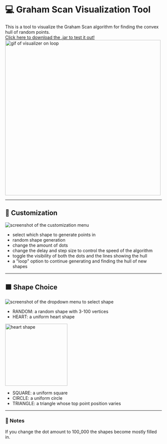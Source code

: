 # 💻 Graham Scan Visualization Tool

This is a tool to visualize the Graham Scan algorithm for finding the convex hull of random points.  
[Click here to download the .jar to test it out!](https://github.com/Incandescent-Turtle/graham-scan-visualizer/raw/master/out/artifacts/grahams_scan_jar/grahams-scan.jar)  
<img alt="gif of visualizer on loop" src="https://i.imgur.com/eyLt0Im.gif" width="500px">

---
## 💄 Customization

![screenshot of the customization menu](https://i.imgur.com/aKGXWw9.png)
- select which shape to generate points in
- random shape generation
- change the amount of dots
- change the delay and step size to control the speed of the algorithm
- toggle the visibility of both the dots and the lines showing the hull
- a "loop" option to continue generating and finding the hull of new shapes

---
## 🟩 Shape Choice
![screenshot of the dropdown menu to select shape](https://i.imgur.com/F3UmiPV.png)
- RANDOM: a random shape with 3-100 vertices
- HEART: a uniform heart shape  
<img alt="heart shape" src="https://i.imgur.com/vATZn0E.png" width="200px">  

- SQUARE: a uniform square
- CIRCLE: a uniform circle
- TRIANGLE: a triangle whose top point position varies

---
### 📓 Notes
If you change the dot amount to 100_000 the shapes become mostly filled in.
